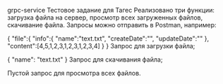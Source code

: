 grpc-service
Тестовое задание для Тагес Реализовано три функции: загрузка файла на сервер, просмотр всех загруженных файлов, скачивание файла. Запросы можно отправить в Postman, например:

{ "file":{ "info":{ "name":"text.txt", "createDate":"", "updateDate":"" }, "content":[4,5,1,2,3,1,2,3,1,2,3,4] } } Запрос для загрузки файла;

{ "name": "text.txt" } Запрос для скачивания файла;

Пустой запрос для просмотра всех файлов.

